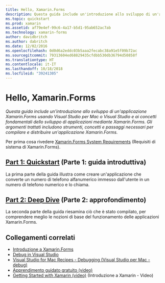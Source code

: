 ```yaml
---
title: Hello, Xamarin.Forms
description: Questa guida include un'introduzione allo sviluppo di un'applicazione Xamarin.Forms usando Visual Studio per Mac o Visual Studio e ai concetti fondamentali dello sviluppo di applicazioni mediante Xamarin.Forms.
ms.topic: quickstart
ms.prod: xamarin
ms.assetid: af79e4ef-99c6-4a17-b5d1-95ab652ac7ab
ms.technology: xamarin-forms
author: davidbritch
ms.author: dabritch
ms.date: 12/02/2016
ms.openlocfilehash: 0d0d6a2eddc03b5aaa2fecabc38a91e5f09b72ac
ms.sourcegitcommit: 79313604ed68829435cfdbb530db36794d50858f
ms.translationtype: HT
ms.contentlocale: it-IT
ms.lasthandoff: 10/18/2018
ms.locfileid: "39241305"
---
```

# <a name="hello-xamarinforms"></a>Hello, Xamarin.Forms

_Questa guida include un'introduzione allo sviluppo di un'applicazione Xamarin.Forms usando Visual Studio per Mac o Visual Studio e ai concetti fondamentali dello sviluppo di applicazioni mediante Xamarin.Forms. Gli argomenti trattati includono strumenti, concetti e passaggi necessari per compilare e distribuire un'applicazione Xamarin.Forms._

Per prima cosa rivedere [Xamarin.Forms System Requirements](~/cross-platform/get-started/installation/index.md) (Requisiti di sistema di Xamarin.Forms).

## <a name="part-1-quickstartxamarin-formsget-startedhello-xamarin-formsquickstartmd"></a>[Part 1: Quickstart](~/xamarin-forms/get-started/hello-xamarin-forms/quickstart.md) (Parte 1: guida introduttiva)

La prima parte della guida illustra come creare un'applicazione che converte un numero di telefono alfanumerico immesso dall'utente in un numero di telefono numerico e lo chiama.

## <a name="part-2-deep-divexamarin-formsget-startedhello-xamarin-formsdeepdivemd"></a>[Part 2: Deep Dive](~/xamarin-forms/get-started/hello-xamarin-forms/deepdive.md) (Parte 2: approfondimento)

La seconda parte della guida riesamina ciò che è stato compilato, per comprendere meglio le nozioni di base del funzionamento delle applicazioni Xamarin.Forms.


## <a name="related-links"></a>Collegamenti correlati

- [Introduzione a Xamarin.Forms](~/xamarin-forms/get-started/introduction-to-xamarin-forms.md)
- [Debug in Visual Studio](http://msdn.microsoft.com/library/k0k771bt%28v=vs.90%29.aspx)
- [Visual Studio for Mac Recipes - Debugging (Visual Studio per Mac - debug)](https://github.com/xamarin/recipes/tree/master/Recipes/cross-platform/ide/debugging)
- [Apprendimento guidato gratuito (video)](https://university.xamarin.com/self-guided)
- [Getting Started with Xamarin (video)](https://developer.xamarin.com/videos/) (Introduzione a Xamarin - Video)
